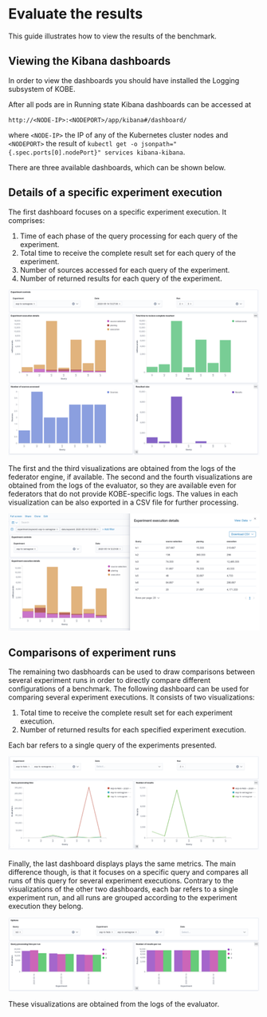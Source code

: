 # Evaluate the results

This guide illustrates how to view the results of the benchmark.

## Viewing the Kibana dashboards

In order to view the dashboards you should have installed the Logging
subsystem of KOBE.

After all pods are in Running state Kibana dashboards can be accessed at 
```
http://<NODE-IP>:<NODEPORT>/app/kibana#/dashboard/
``` 
where `<NODE-IP>` the IP of any of the Kubernetes cluster nodes and `<NODEPORT>`
the result of `kubectl get -o jsonpath="{.spec.ports[0].nodePort}" services
kibana-kibana`.

There are three available dashboards, which can be shown below.

## Details of a specific experiment execution

The first dashboard focuses on a specific experiment execution. It comprises:

1. Time of each phase of the query processing for each query of the experiment.
2. Total time to receive the complete result set for each query of the experiment.
3. Number of sources accessed for each query of the experiment.
4. Number of returned results for each query of the experiment.

![Dashboard 1](../img/dashboard_1a.png)

The first and the third visualizations are obtained from the logs of the
federator engine, if available. The second and the fourth visualizations are obtained
from the logs of the evaluator, so they are available even for federators that do
not provide KOBE-specific logs. The values in each visualization can be also
exported in a CSV file for further processing.

![Dashboard 1 - CSV export](../img/dashboard_1b.png)

## Comparisons of experiment runs

The remaining two dasbhoards can be used to draw comparisons between several
experiment runs in order to directly compare different configurations of a
benchmark. The following dashboard can be used for comparing several experiment
executions. It consists of two visualizations:

1. Total time to receive the complete result set for each experiment execution.
2. Number of returned results for each specified experiment execution.

Each bar refers to a single query of the experiments presented.

![Dashboard 2](../img/dashboard_2.png)

Finally, the last dashboard displays plays the same metrics. The main difference
though, is that it focuses on a specific query and compares all runs of this query
for several experiment executions. Contrary to the visualizations of the other two
dashboards, each bar refers to a single experiment run, and all runs are grouped
according to the experiment execution they belong.

![Dashboard 3](../img/dashboard_3.png)

These visualizations are obtained from the logs of the evaluator.




